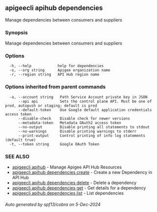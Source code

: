## apigeecli apihub dependencies

Manage dependencies between consumers and suppliers

### Synopsis

Manage dependencies between consumers and suppliers

### Options

```
  -h, --help            help for dependencies
  -o, --org string      Apigee organization name
  -r, --region string   API Hub region name
```

### Options inherited from parent commands

```
  -a, --account string   Path Service Account private key in JSON
      --api api          Sets the control plane API. Must be one of prod, autopush or staging; default is prod
      --default-token    Use Google default application credentials access token
      --disable-check    Disable check for newer versions
      --metadata-token   Metadata OAuth2 access token
      --no-output        Disable printing all statements to stdout
      --no-warnings      Disable printing warnings to stderr
      --print-output     Control printing of info log statements (default true)
  -t, --token string     Google OAuth Token
```

### SEE ALSO

* [apigeecli apihub](apigeecli_apihub.md)	 - Manage Apigee API Hub Resources
* [apigeecli apihub dependencies create](apigeecli_apihub_dependencies_create.md)	 - Create a new Dependency in API Hub
* [apigeecli apihub dependencies delete](apigeecli_apihub_dependencies_delete.md)	 - Delete a dependency
* [apigeecli apihub dependencies get](apigeecli_apihub_dependencies_get.md)	 - Get details for a dependency
* [apigeecli apihub dependencies list](apigeecli_apihub_dependencies_list.md)	 - List dependencies

###### Auto generated by spf13/cobra on 5-Dec-2024
